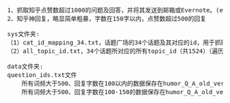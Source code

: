 <pre>
1、抓取知乎点赞数超过1000的问题及回答，并将其发送到邮箱或Evernote。(evernote普通用户接口，每天只能接收46条信息，并且每月总流量为60M)，后改为向163邮箱发送，每封邮件中含20个问题（每个问题包含1~n个点赞数超过1000的回答）    
2、知乎神回复，略显简单粗暴，字数在150字以内，点赞数超过500的回复   

sys文件夹:    
（1）cat_id_mapping_34.txt，话题广场的34个话题及其对应的id，用于抓取topic_id    
（2）all_topic_id.txt，34个话题所对应的所有topic_id（共1524）（遍历34个id抓取topic_id耗时：16.4s）    

data文件夹:    
question_ids.txt文件
	所有词频大于500、回复字数在100以内的数据保存在humor_Q_A_old_version1.txt文件中    
	所有词频大于500、回复字数在100-150的数据保存在humor_Q_A_old_version2.txt文件中
	
</pre>    

